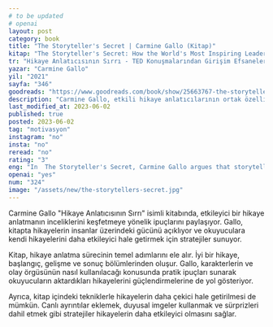 ```yaml
---
# to be updated
# openai
layout: post
category: book
title: "The Storyteller's Secret | Carmine Gallo (Kitap)"
kitap: "The Storyteller's Secret: How the World's Most Inspiring Leaders Turn Their Passion Into Performance"
tr: "Hikaye Anlatıcısının Sırrı - TED Konuşmalarından Girişim Efsanelerine Bazı Fikirler Neden Tutar Bazıları Tutmaz"
yazar: "Carmine Gallo"
yil: "2021"
sayfa: "346"
goodreads: "https://www.goodreads.com/book/show/25663767-the-storyteller-s-secret"
description: "Carmine Gallo, etkili hikaye anlatıcılarının ortak özelliklerini inceliyor."
last_modified_at: 2023-06-02
published: true
posted: 2023-06-02
tag: "motivasyon"
instagram: "no"
insta: "no"
reread: "no"
rating: "3"
eng: "In  The Storyteller's Secret, Carmine Gallo argues that storytelling is a powerful tool that can be used to persuade, inspire, and motivate others. He draws on neuroscience, psychology, and sociology research to explain why stories are so effective at capturing our attention and influencing our behaviour. Gallo also provides practical advice on how to craft and deliver compelling stories."
openai: "yes"
num: "324"
image: "/assets/new/the-storytellers-secret.jpg"
---
```


Carmine Gallo "Hikaye Anlatıcısının Sırrı" isimli kitabında, etkileyici bir hikaye anlatmanın inceliklerini keşfetmeye yönelik ipuçlarını paylaşıyor. Gallo, kitapta hikayelerin insanlar üzerindeki gücünü açıklıyor ve okuyuculara kendi hikayelerini daha etkileyici hale getirmek için stratejiler sunuyor.

Kitap, hikaye anlatma sürecinin temel adımlarını ele alır. İyi bir hikaye, başlangıç, gelişme ve sonuç bölümlerinden oluşur. Gallo, karakterlerin ve olay örgüsünün nasıl kullanılacağı konusunda pratik ipuçları sunarak okuyucuların aktardıkları hikayelerini güçlendirmelerine de yol gösteriyor.

Ayrıca, kitap içindeki tekniklerle hikayelerin daha çekici hale getirilmesi de mümkün. Canlı ayrıntılar eklemek, duyusal imgeler kullanmak ve sürprizleri dahil etmek gibi stratejiler hikayelerin daha etkileyici olmasını sağlar.
